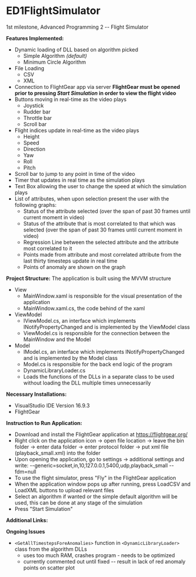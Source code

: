 # ED1FlightSimulator
1st milestone, Advanced Programming 2 -- Flight Simulator

**Features Implemented:**
* Dynamic loading of DLL based on algorithm picked
  * Simple Algorithm *(default)*
  * Minimum Circle Algorithm
* File Loading
  * CSV
  * XML
* Connection to FlightGear app via server **FlightGear must be opened prior to pressing *Start Simulation* in order to view the flight video**
* Buttons moving in real-time as the video plays
  * Joystick
  * Rudder bar
  * Throttle bar
  * Scroll bar
* Flight indices update in real-time as the video plays
  * Height
  * Speed
  * Direction
  * Yaw
  * Roll
  * Pitch
* Scroll bar to jump to any point in time of the video
* Timer that updates in real time as the simulation plays 
* Text Box allowing the user to change the speed at which the simulation plays 
* List of attributes, when upon selection present the user with the following graphs:
  * Status of the attribute selected (over the span of past 30 frames until current moment in video)
  * Status of the attribute that is most correlated to that which was selected (over the span of past 30 frames until current moment in video)
  * Regression Line between the selected attribute and the attribute most correlated to it
   * Points made from attribute and most correlated attribute from the last thirty timesteps update in real time
   * Points of anomaly are shown on the graph 
      

**Project Structure:**
 The application is built using the MVVM structure 
 * View
   *  MainWindow.xaml is responsible for the visual presentation of the application 
   *  MainWindow.xaml.cs, the code behind of the xaml
 * ViewModel
   *  IViewModel.cs, an interface which implements INotifyPropertyChanged and is implemented by the ViewModel class
   *  ViewModel.cs is responsible for the connection between the MainWindow and the Model  
 * Model
   *  IModel.cs, an interface which implements INotifyPropertyChanged and is implemented by the Model class
   *  Model.cs is responsible for the back end logic of the program 
   *  DynamicLibraryLoader.cs 
     *  Loads the functions of the DLLs in a separate class to be used without loading the DLL multiple times unnecessarily 

**Necessary Installations:**
* VisualStudio IDE Version 16.9.3
* FlightGear

**Instruction to Run Application:**
* Download and install the FlightGear application at https://flightgear.org/
* Right click on the application icon -> open file location -> leave the bin folder -> enter data folder -> enter protocol folder -> put xml file (playback_small.xml) into the folder 
* Upon opening the application, go to settings -> additional settings and write: --generic=socket,in,10,127.0.0.1,5400,udp,playback_small
--fdm=null
* To use the flight simulator, press "Fly" in the FlightGear application 
* When the application window pops up after running, press LoadCSV and LoadXML buttons to upload relevant files 
* Select an algorithm if wanted or the simple default algorithm will be used, this can be done at any stage of the simulation
* Press "Start Simulation"

**Additional Links:**



**Ongoing Issues**
* `<GetAllTimestepsForeAnomalies>` function in `<DynamicLibraryLoader>` class from the algorithm DLLs
  * uses too much RAM, crashes program - needs to be optimized
  * currently commented out until fixed -- result in lack of red anomaly points on scatter plot
